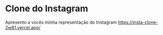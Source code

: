 # Clone do Instagram


Apresento a vocês minha representação do Instagram
https://insta-clone-2w81.vercel.app/
